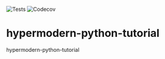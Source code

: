 ![Tests](https://github.com/prometeyqwe/hypermodern-python-tutorial/actions/workflows/tests.yml/badge.svg)
![Codecov](https://codecov.io/gh/prometeyqwe/hypermodern-python-tutorial/branch/main/graph/badge.svg)
# hypermodern-python-tutorial
hypermodern-python-tutorial
